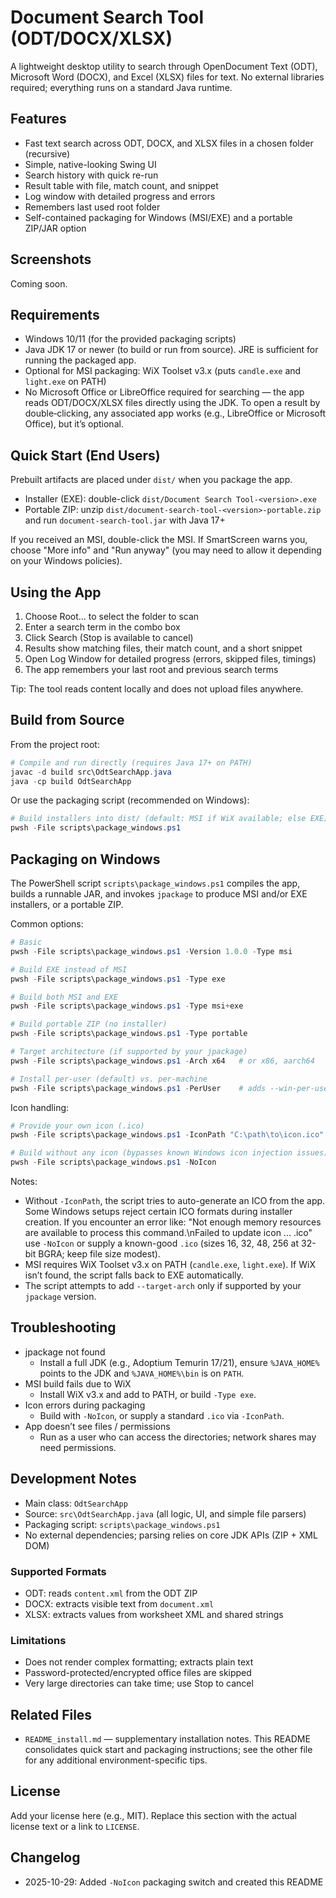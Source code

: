# Document Search Tool (ODT/DOCX/XLSX)

A lightweight desktop utility to search through OpenDocument Text (ODT), Microsoft Word (DOCX), and Excel (XLSX) files for text. No external libraries required; everything runs on a standard Java runtime.

## Features
- Fast text search across ODT, DOCX, and XLSX files in a chosen folder (recursive)
- Simple, native-looking Swing UI
- Search history with quick re-run
- Result table with file, match count, and snippet
- Log window with detailed progress and errors
- Remembers last used root folder
- Self-contained packaging for Windows (MSI/EXE) and a portable ZIP/JAR option

## Screenshots
Coming soon.

## Requirements
- Windows 10/11 (for the provided packaging scripts)
- Java JDK 17 or newer (to build or run from source). JRE is sufficient for running the packaged app.
- Optional for MSI packaging: WiX Toolset v3.x (puts `candle.exe` and `light.exe` on PATH)
- No Microsoft Office or LibreOffice required for searching — the app reads ODT/DOCX/XLSX files directly using the JDK. To open a result by double‑clicking, any associated app works (e.g., LibreOffice or Microsoft Office), but it’s optional.

## Quick Start (End Users)
Prebuilt artifacts are placed under `dist/` when you package the app.

- Installer (EXE): double-click `dist/Document Search Tool-<version>.exe`
- Portable ZIP: unzip `dist/document-search-tool-<version>-portable.zip` and run `document-search-tool.jar` with Java 17+

If you received an MSI, double-click the MSI. If SmartScreen warns you, choose "More info" and "Run anyway" (you may need to allow it depending on your Windows policies).

## Using the App
1. Choose Root… to select the folder to scan
2. Enter a search term in the combo box
3. Click Search (Stop is available to cancel)
4. Results show matching files, their match count, and a short snippet
5. Open Log Window for detailed progress (errors, skipped files, timings)
6. The app remembers your last root and previous search terms

Tip: The tool reads content locally and does not upload files anywhere.

## Build from Source
From the project root:

```powershell
# Compile and run directly (requires Java 17+ on PATH)
javac -d build src\OdtSearchApp.java
java -cp build OdtSearchApp
```

Or use the packaging script (recommended on Windows):

```powershell
# Build installers into dist/ (default: MSI if WiX available; else EXE)
pwsh -File scripts\package_windows.ps1
```

## Packaging on Windows
The PowerShell script `scripts\package_windows.ps1` compiles the app, builds a runnable JAR, and invokes `jpackage` to produce MSI and/or EXE installers, or a portable ZIP.

Common options:

```powershell
# Basic
pwsh -File scripts\package_windows.ps1 -Version 1.0.0 -Type msi

# Build EXE instead of MSI
pwsh -File scripts\package_windows.ps1 -Type exe

# Build both MSI and EXE
pwsh -File scripts\package_windows.ps1 -Type msi+exe

# Build portable ZIP (no installer)
pwsh -File scripts\package_windows.ps1 -Type portable

# Target architecture (if supported by your jpackage)
pwsh -File scripts\package_windows.ps1 -Arch x64   # or x86, aarch64

# Install per-user (default) vs. per-machine
pwsh -File scripts\package_windows.ps1 -PerUser    # adds --win-per-user-install
```

Icon handling:

```powershell
# Provide your own icon (.ico)
pwsh -File scripts\package_windows.ps1 -IconPath "C:\path\to\icon.ico"

# Build without any icon (bypasses known Windows icon injection issues)
pwsh -File scripts\package_windows.ps1 -NoIcon
```

Notes:
- Without `-IconPath`, the script tries to auto-generate an ICO from the app. Some Windows setups reject certain ICO formats during installer creation. If you encounter an error like:
  "Not enough memory resources are available to process this command.\nFailed to update icon ... .ico"
  use `-NoIcon` or supply a known-good `.ico` (sizes 16, 32, 48, 256 at 32-bit BGRA; keep file size modest).
- MSI requires WiX Toolset v3.x on PATH (`candle.exe`, `light.exe`). If WiX isn’t found, the script falls back to EXE automatically.
- The script attempts to add `--target-arch` only if supported by your `jpackage` version.

## Troubleshooting
- jpackage not found
  - Install a full JDK (e.g., Adoptium Temurin 17/21), ensure `%JAVA_HOME%` points to the JDK and `%JAVA_HOME%\bin` is on `PATH`.
- MSI build fails due to WiX
  - Install WiX v3.x and add to PATH, or build `-Type exe`.
- Icon errors during packaging
  - Build with `-NoIcon`, or supply a standard `.ico` via `-IconPath`.
- App doesn’t see files / permissions
  - Run as a user who can access the directories; network shares may need permissions.

## Development Notes
- Main class: `OdtSearchApp`
- Source: `src\OdtSearchApp.java` (all logic, UI, and simple file parsers)
- Packaging script: `scripts\package_windows.ps1`
- No external dependencies; parsing relies on core JDK APIs (ZIP + XML DOM)

### Supported Formats
- ODT: reads `content.xml` from the ODT ZIP
- DOCX: extracts visible text from `document.xml`
- XLSX: extracts values from worksheet XML and shared strings

### Limitations
- Does not render complex formatting; extracts plain text
- Password-protected/encrypted office files are skipped
- Very large directories can take time; use Stop to cancel

## Related Files
- `README_install.md` — supplementary installation notes. This README consolidates quick start and packaging instructions; see the other file for any additional environment-specific tips.

## License
Add your license here (e.g., MIT). Replace this section with the actual license text or a link to `LICENSE`.

## Changelog
- 2025-10-29: Added `-NoIcon` packaging switch and created this README
